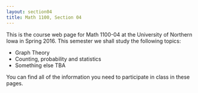 ```yaml
---
layout: section04
title: Math 1100, Section 04
---
```


This is the course web page for Math 1100-04 at the
University of Northern Iowa in Spring 2016. This semester
we shall study the following topics:

  * Graph Theory
  * Counting, probability and statistics
  * Something else TBA

You can find all of the information you need to participate
in class in these pages.
